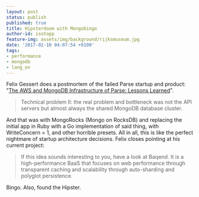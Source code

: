 ```yaml
---
layout: post
status: publish
published: true
title: Hipsterdoom with Mongobingo
author-id: isotopp
feature-img: assets/img/background/rijksmuseum.jpg
date: '2017-02-10 04:07:54 +0100'
tags:
- performance
- mongodb
- lang_en
---
```

Felix Gessert does a postmortem of the failed Parse startup and product:
"[The AWS and MongoDB Infrastructure of Parse: Lessons Learned](https://medium.baqend.com/parse-is-gone-a-few-secrets-about-their-infrastructure-91b3ab2fcf71#.ve5hi5lcd)".

> Technical problem II: the real problem and bottleneck was not the API
> servers but almost always the shared MongoDB database cluster.

And that was with MongoRocks (Mongo on RocksDB) and replacing the initial
app in Ruby with a Go implementation of said thing, with WriteConcern = 1,
and other horrible presets. All in all, this is like the perfect nightmare
of startup architecture decisions. Felix closes pointing at his current
project:

> If this idea sounds interesting to you, have a look at Baqend. It is a
> high-performance BaaS that focuses on web performance through transparent
> caching and scalability through auto-sharding and polyglot persistence.

Bingo. Also, found the Hipster.
